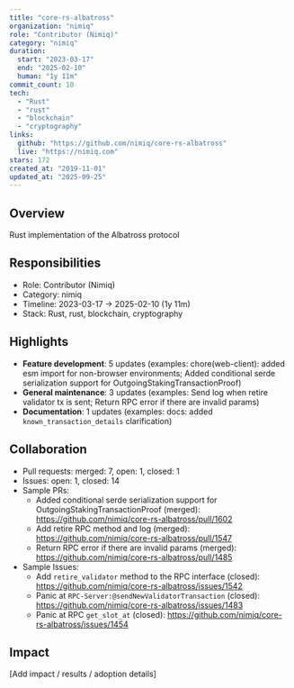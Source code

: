 ```yaml
---
title: "core-rs-albatross"
organization: "nimiq"
role: "Contributor (Nimiq)"
category: "nimiq"
duration:
  start: "2023-03-17"
  end: "2025-02-10"
  human: "1y 11m"
commit_count: 10
tech:
  - "Rust"
  - "rust"
  - "blockchain"
  - "cryptography"
links:
  github: "https://github.com/nimiq/core-rs-albatross"
  live: "https://nimiq.com"
stars: 172
created_at: "2019-11-01"
updated_at: "2025-09-25"
---
```

## Overview
Rust implementation of the Albatross protocol

## Responsibilities
- Role: Contributor (Nimiq)
- Category: nimiq
- Timeline: 2023-03-17 -> 2025-02-10 (1y 11m)
- Stack: Rust, rust, blockchain, cryptography

## Highlights
- **Feature development**: 5 updates (examples: chore(web-client): added esm import for non-browser environments; Added conditional serde serialization support for OutgoingStakingTransactionProof)
- **General maintenance**: 3 updates (examples: Send log when retire validator tx is sent; Return RPC error if there are invalid params)
- **Documentation**: 1 updates (examples: docs: added `known_transaction_details` clarification)

## Collaboration
- Pull requests: merged: 7, open: 1, closed: 1
- Issues: open: 1, closed: 14
- Sample PRs:
  - Added conditional serde serialization support for OutgoingStakingTransactionProof (merged): https://github.com/nimiq/core-rs-albatross/pull/1602
  - Add retire RPC method and log (merged): https://github.com/nimiq/core-rs-albatross/pull/1547
  - Return RPC error if there are invalid params (merged): https://github.com/nimiq/core-rs-albatross/pull/1485
- Sample Issues:
  - Add `retire_validator` method to the RPC interface (closed): https://github.com/nimiq/core-rs-albatross/issues/1542
  - Panic at `RPC-Server:@sendNewValidatorTransaction` (closed): https://github.com/nimiq/core-rs-albatross/issues/1483
  - Panic at RPC `get_slot_at` (closed): https://github.com/nimiq/core-rs-albatross/issues/1454

## Impact
[Add impact / results / adoption details]
